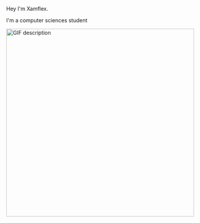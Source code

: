 <p>Hey I'm Xamflex.</p>
<p>I'm a computer sciences student</p>
<img src="https://github.com/user-attachments/assets/ec4a600e-b7c1-45f3-972b-0ab6728e037e" alt="GIF description" style="width:500px;">






